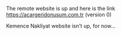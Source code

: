 The remote website is up and here is the link https://acargeridonusum.com.tr (version 0)

Kemence Nakliyat website isn't up, for now...

